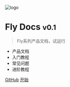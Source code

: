 ![logo](/logo.svg)
 
# Fly Docs <small>v0.1</small>
 
> Fly系列产品文档，试运行
 
- 产品文档
- 入门教程
- 常见问题
- 进阶教程

[GitHub]()
[开始](readme)